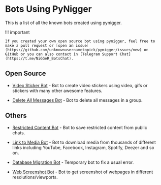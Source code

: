 # Bots Using PyNigger

This is a list of all the known bots created using pynigger. 

!!! important

    If you created your own open source bot using pynigger, feel free to make a pull request or [open an issue](https://github.com/unknownusernametopick/pynigger/issues/new) on GitHub or you can also contact in [Telegram Support Chat](https://t.me/NiGGeR_BotsChat).


## Open Source

- [Video Sticker Bot](https://github.com/unknownusernametopick/VideoStickerBot) - Bot to create video stickers using video, gifs or stickers with many other awesome features.

- [Delete All Messages Bot](https://github.com/unknownusernametopick/DeleteAllBot) - Bot to delete all messages in a group.

## Others

- [Restricted Content Bot](https://t.me/NiGGeR_Bots/150) - Bot to save restricted content from public chats.

- [Link to Media Bot](https://t.me/NiGGeR_Bots/193) - Bot to download media from thousands of different links including YouTube, Facebook, Instagram, Spotify, Deezer and so on.

- [Database Migration Bot](https://t.me/NiGGeR_Bots/194) - Temporary bot to fix a usual error.

- [Web Screenshot Bot](https://t.me/NiGGeR_Bots/197) - Bot to get screenshot of webpages in different resolutions/viewports.
